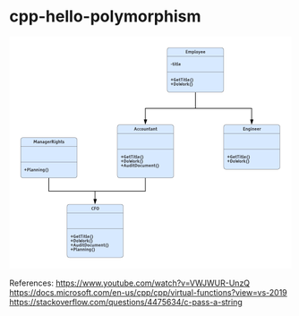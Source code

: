 # cpp-hello-polymorphism

![alt text](https://github.com/szeseong/cpp-hello-polymorphism/blob/master/ClassDiagram.png)


References:
https://www.youtube.com/watch?v=VWJWUR-UnzQ
https://docs.microsoft.com/en-us/cpp/cpp/virtual-functions?view=vs-2019
https://stackoverflow.com/questions/4475634/c-pass-a-string